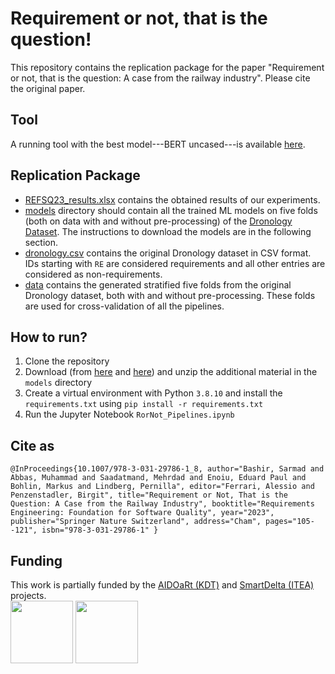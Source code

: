 # Requirement or not, that is the question!
This repository contains the replication package for the paper "Requirement or not, that is the question: A case from the railway industry".
Please cite the original paper.

## Tool
A running tool with the best model---BERT uncased---is available [here](https://huggingface.co/spaces/SarmadBashir/REFSQ2023_ReqORNot_demo_app).

## Replication Package
- [REFSQ23_results.xlsx](/REFSQ23_results.xlsx) contains the obtained results of our experiments.
- [models](/models) directory should contain all the trained ML models on five folds (both on data with and without pre-processing) of the [Dronology Dataset](http://sarec.nd.edu/dronology/datasets/01/). The instructions to download the models are in the following section.
- [dronology.csv](/dronology.csv) contains the original Dronology dataset in CSV format. IDs starting with `RE` are considered requirements and all other entries are considered as non-requirements.
- [data](/data) contains the generated stratified five folds from the original Dronology dataset, both with and without pre-processing. These folds are used for cross-validation of all the pipelines.

## How to run?
1. Clone the repository
2. Download (from [here](https://doi.org/10.5281/zenodo.7347259) and [here](https://doi.org/10.5281/zenodo.7347716)) and unzip the additional material  in the `models` directory
3. Create a virtual environment with Python `3.8.10` and install the `requirements.txt` using `pip install -r requirements.txt`
4. Run the Jupyter Notebook `RorNot_Pipelines.ipynb`

## Cite as
`@InProceedings{10.1007/978-3-031-29786-1_8,
	author="Bashir, Sarmad
	and Abbas, Muhammad
	and Saadatmand, Mehrdad
	and Enoiu, Eduard Paul
	and Bohlin, Markus
	and Lindberg, Pernilla",
	editor="Ferrari, Alessio
	and Penzenstadler, Birgit",
	title="Requirement or Not, That is the Question: A Case from the Railway Industry",
	booktitle="Requirements Engineering: Foundation for Software Quality",
	year="2023",
	publisher="Springer Nature Switzerland",
	address="Cham",
	pages="105--121",
	isbn="978-3-031-29786-1"
}`

## Funding
This work is partially funded by the [AIDOaRt (KDT)](https://sites.mdu.se/aidoart) and [SmartDelta (ITEA)](https://itea4.org/project/smartdelta.html) projects.
<br><img src="https://smartdelta.org/wp-content/uploads/2021/12/1500x500_170x60.jpeg" width="100" >
<img src="https://sites.mdu.se/images/18.53e5afc518094948a11572ed/1622585177018/Logga%20AIDOaRt.jpg" width="100" >
